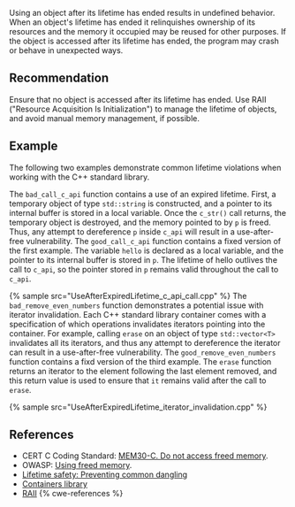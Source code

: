Using an object after its lifetime has ended results in undefined behavior. When an object's lifetime has ended it relinquishes ownership of its resources and the memory it occupied may be reused for other purposes. If the object is accessed after its lifetime has ended, the program may crash or behave in unexpected ways.


## Recommendation
Ensure that no object is accessed after its lifetime has ended. Use RAII ("Resource Acquisition Is Initialization") to manage the lifetime of objects, and avoid manual memory management, if possible.


## Example
The following two examples demonstrate common lifetime violations when working with the C++ standard library.

The `bad_call_c_api` function contains a use of an expired lifetime. First, a temporary object of type `std::string` is constructed, and a pointer to its internal buffer is stored in a local variable. Once the `c_str()` call returns, the temporary object is destroyed, and the memory pointed to by `p` is freed. Thus, any attempt to dereference `p` inside `c_api` will result in a use-after-free vulnerability. The `good_call_c_api` function contains a fixed version of the first example. The variable `hello` is declared as a local variable, and the pointer to its internal buffer is stored in `p`. The lifetime of hello outlives the call to `c_api`, so the pointer stored in `p` remains valid throughout the call to `c_api`.

{% sample src="UseAfterExpiredLifetime_c_api_call.cpp" %}
The `bad_remove_even_numbers` function demonstrates a potential issue with iterator invalidation. Each C++ standard library container comes with a specification of which operations invalidates iterators pointing into the container. For example, calling `erase` on an object of type `std::vector<T>` invalidates all its iterators, and thus any attempt to dereference the iterator can result in a use-after-free vulnerability. The `good_remove_even_numbers` function contains a fixd version of the third example. The `erase` function returns an iterator to the element following the last element removed, and this return value is used to ensure that `it` remains valid after the call to `erase`.

{% sample src="UseAfterExpiredLifetime_iterator_invalidation.cpp" %}

## References
* CERT C Coding Standard: [MEM30-C. Do not access freed memory](https://wiki.sei.cmu.edu/confluence/display/c/MEM30-C.+Do+not+access+freed+memory).
* OWASP: [Using freed memory](https://owasp.org/www-community/vulnerabilities/Using_freed_memory).
* [Lifetime safety: Preventing common dangling](https://github.com/isocpp/CppCoreGuidelines/blob/master/docs/Lifetime.pdf)
* [Containers library](https://en.cppreference.com/w/cpp/container)
* [RAII](https://en.cppreference.com/w/cpp/language/raii)
{% cwe-references %}
